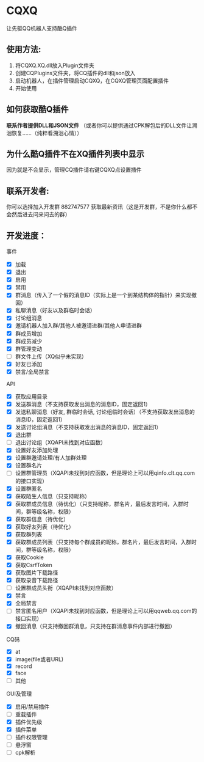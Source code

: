 # CQXQ
让先驱QQ机器人支持酷Q插件

## 使用方法:
1. 将CQXQ.XQ.dll放入Plugin文件夹
2. 创建CQPlugins文件夹，将CQ插件的dll和json放入
3. 启动机器人，在插件管理启动CQXQ，在CQXQ管理页面配置插件
4. 开始使用

## 如何获取酷Q插件
**联系作者提供DLL和JSON文件**
（或者你可以提供通过CPK解包后的DLL文件让溯洄恢复……（纯粹看溯洄心情））

## 为什么酷Q插件不在XQ插件列表中显示
因为就是不会显示，管理CQ插件请右键CQXQ点设置插件

## 联系开发者:
你可以选择加入开发群 882747577 获取最新资讯（这是开发群，不是你什么都不会然后进去问来问去的群）

## 开发进度：
事件
- [x] 加载
- [x] 退出
- [x] 启用
- [x] 禁用
- [x] 群消息（传入了一个假的消息ID（实际上是一个到某结构体的指针）来实现撤回）
- [x] 私聊消息（好友以及群临时会话）
- [x] 讨论组消息
- [x] 邀请机器人加入群/其他人被邀请进群/其他人申请进群
- [x] 群成员增加
- [x] 群成员减少
- [x] 群管理变动
- [ ] 群文件上传（XQ似乎未实现）
- [x] 好友已添加
- [x] 禁言/全局禁言

API
- [x] 获取应用目录
- [x] 发送群消息（不支持获取发出消息的消息ID，固定返回1）
- [x] 发送私聊消息（好友, 群临时会话, 讨论组临时会话）（不支持获取发出消息的消息ID，固定返回1）
- [x] 发送讨论组消息（不支持获取发出消息的消息ID，固定返回1）
- [x] 退出群
- [ ] 退出讨论组（XQAPI未找到对应函数）
- [x] 设置好友添加处理
- [x] 设置群邀请处理/有人加群处理
- [x] 设置群名片
- [ ] 设置群管理员（XQAPI未找到对应函数，但是理论上可以用qinfo.clt.qq.com的接口实现）
- [x] 设置群匿名
- [x] 获取陌生人信息（只支持昵称）
- [x] 获取群成员信息（待优化）（只支持昵称，群名片，最后发言时间，入群时间，群等级名称，权限）
- [x] 获取群信息（待优化）
- [x] 获取好友列表（待优化）
- [x] 获取群列表
- [x] 获取群成员列表（只支持每个群成员的昵称，群名片，最后发言时间，入群时间，群等级名称，权限）
- [x] 获取Cookie
- [x] 获取CsrfToken
- [x] 获取图片下载路径
- [x] 获取录音下载路径
- [ ] 设置群成员头衔（XQAPI未找到对应函数）
- [x] 禁言
- [x] 全局禁言
- [ ] 禁言匿名用户（XQAPI未找到对应函数，但是理论上可以用qqweb.qq.com的接口实现）
- [x] 撤回消息（只支持撤回群消息，只支持在群消息事件内部进行撤回）

CQ码
- [x] at
- [x] image(file或者URL)
- [x] record
- [x] face
- [ ] 其他

GUI及管理
- [x] 启用/禁用插件
- [ ] 重载插件
- [x] 插件优先级
- [x] 插件菜单
- [ ] 插件权限管理
- [ ] 悬浮窗
- [ ] cpk解析
